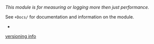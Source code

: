 *This module is for measuring or logging more then just performance.*

See `+Docs/` for documentation and information on the module.

-

[versioning info](https://github.com/ibidem/ibidem/blob/master/versioning.md)
